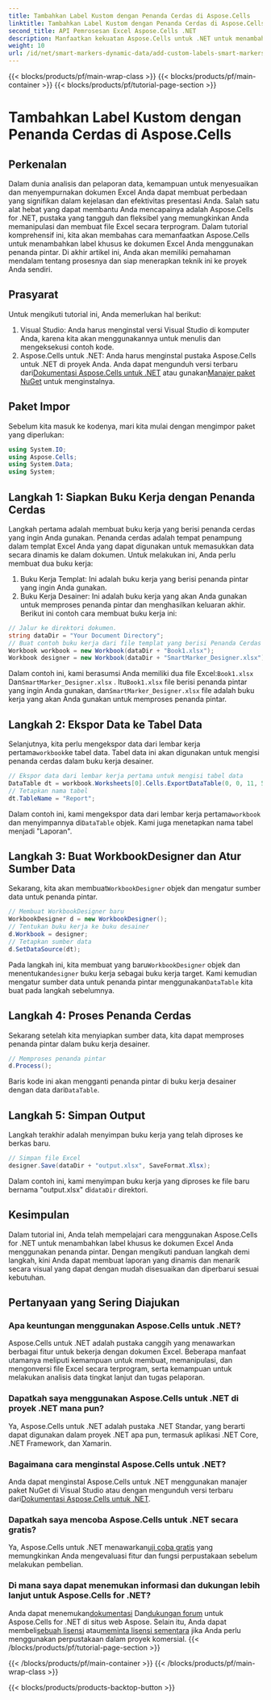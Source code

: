```yaml
---
title: Tambahkan Label Kustom dengan Penanda Cerdas di Aspose.Cells
linktitle: Tambahkan Label Kustom dengan Penanda Cerdas di Aspose.Cells
second_title: API Pemrosesan Excel Aspose.Cells .NET
description: Manfaatkan kekuatan Aspose.Cells untuk .NET untuk menambahkan label kustom dan penanda cerdas ke dokumen Excel Anda. Ikuti tutorial langkah demi langkah ini dan buat laporan yang dinamis dan menarik secara visual.
weight: 10
url: /id/net/smart-markers-dynamic-data/add-custom-labels-smart-markers/
---
```


{{< blocks/products/pf/main-wrap-class >}}
{{< blocks/products/pf/main-container >}}
{{< blocks/products/pf/tutorial-page-section >}}

# Tambahkan Label Kustom dengan Penanda Cerdas di Aspose.Cells

## Perkenalan
Dalam dunia analisis dan pelaporan data, kemampuan untuk menyesuaikan dan menyempurnakan dokumen Excel Anda dapat membuat perbedaan yang signifikan dalam kejelasan dan efektivitas presentasi Anda. Salah satu alat hebat yang dapat membantu Anda mencapainya adalah Aspose.Cells for .NET, pustaka yang tangguh dan fleksibel yang memungkinkan Anda memanipulasi dan membuat file Excel secara terprogram.
Dalam tutorial komprehensif ini, kita akan membahas cara memanfaatkan Aspose.Cells untuk menambahkan label khusus ke dokumen Excel Anda menggunakan penanda pintar. Di akhir artikel ini, Anda akan memiliki pemahaman mendalam tentang prosesnya dan siap menerapkan teknik ini ke proyek Anda sendiri.
## Prasyarat
Untuk mengikuti tutorial ini, Anda memerlukan hal berikut:
1. Visual Studio: Anda harus menginstal versi Visual Studio di komputer Anda, karena kita akan menggunakannya untuk menulis dan mengeksekusi contoh kode.
2.  Aspose.Cells untuk .NET: Anda harus menginstal pustaka Aspose.Cells untuk .NET di proyek Anda. Anda dapat mengunduh versi terbaru dari[Dokumentasi Aspose.Cells untuk .NET](https://reference.aspose.com/cells/net/) atau gunakan[Manajer paket NuGet](https://www.nuget.org/packages/Aspose.Cells/) untuk menginstalnya.
## Paket Impor
Sebelum kita masuk ke kodenya, mari kita mulai dengan mengimpor paket yang diperlukan:
```csharp
using System.IO;
using Aspose.Cells;
using System.Data;
using System;
```
## Langkah 1: Siapkan Buku Kerja dengan Penanda Cerdas
Langkah pertama adalah membuat buku kerja yang berisi penanda cerdas yang ingin Anda gunakan. Penanda cerdas adalah tempat penampung dalam templat Excel Anda yang dapat digunakan untuk memasukkan data secara dinamis ke dalam dokumen.
Untuk melakukan ini, Anda perlu membuat dua buku kerja:
1. Buku Kerja Templat: Ini adalah buku kerja yang berisi penanda pintar yang ingin Anda gunakan.
2. Buku Kerja Desainer: Ini adalah buku kerja yang akan Anda gunakan untuk memproses penanda pintar dan menghasilkan keluaran akhir.
Berikut ini contoh cara membuat buku kerja ini:
```csharp
// Jalur ke direktori dokumen.
string dataDir = "Your Document Directory";
// Buat contoh buku kerja dari file templat yang berisi Penanda Cerdas
Workbook workbook = new Workbook(dataDir + "Book1.xlsx");
Workbook designer = new Workbook(dataDir + "SmartMarker_Designer.xlsx");
```
 Dalam contoh ini, kami berasumsi Anda memiliki dua file Excel:`Book1.xlsx` Dan`SmartMarker_Designer.xlsx` . Itu`Book1.xlsx` file berisi penanda pintar yang ingin Anda gunakan, dan`SmartMarker_Designer.xlsx` file adalah buku kerja yang akan Anda gunakan untuk memproses penanda pintar.
## Langkah 2: Ekspor Data ke Tabel Data
 Selanjutnya, kita perlu mengekspor data dari lembar kerja pertama`workbook`ke tabel data. Tabel data ini akan digunakan untuk mengisi penanda cerdas dalam buku kerja desainer.
```csharp
// Ekspor data dari lembar kerja pertama untuk mengisi tabel data
DataTable dt = workbook.Worksheets[0].Cells.ExportDataTable(0, 0, 11, 5, true);
// Tetapkan nama tabel
dt.TableName = "Report";
```
 Dalam contoh ini, kami mengekspor data dari lembar kerja pertama`workbook` dan menyimpannya di`DataTable` objek. Kami juga menetapkan nama tabel menjadi "Laporan".
## Langkah 3: Buat WorkbookDesigner dan Atur Sumber Data
 Sekarang, kita akan membuat`WorkbookDesigner` objek dan mengatur sumber data untuk penanda pintar.
```csharp
// Membuat WorkbookDesigner baru
WorkbookDesigner d = new WorkbookDesigner();
// Tentukan buku kerja ke buku desainer
d.Workbook = designer;
// Tetapkan sumber data
d.SetDataSource(dt);
```
 Pada langkah ini, kita membuat yang baru`WorkbookDesigner` objek dan menentukan`designer` buku kerja sebagai buku kerja target. Kami kemudian mengatur sumber data untuk penanda pintar menggunakan`DataTable` kita buat pada langkah sebelumnya.
## Langkah 4: Proses Penanda Cerdas
Sekarang setelah kita menyiapkan sumber data, kita dapat memproses penanda pintar dalam buku kerja desainer.
```csharp
// Memproses penanda pintar
d.Process();
```
Baris kode ini akan mengganti penanda pintar di buku kerja desainer dengan data dari`DataTable`.
## Langkah 5: Simpan Output
Langkah terakhir adalah menyimpan buku kerja yang telah diproses ke berkas baru.
```csharp
// Simpan file Excel
designer.Save(dataDir + "output.xlsx", SaveFormat.Xlsx);
```
 Dalam contoh ini, kami menyimpan buku kerja yang diproses ke file baru bernama "output.xlsx" di`dataDir` direktori.
## Kesimpulan
Dalam tutorial ini, Anda telah mempelajari cara menggunakan Aspose.Cells for .NET untuk menambahkan label khusus ke dokumen Excel Anda menggunakan penanda pintar. Dengan mengikuti panduan langkah demi langkah, kini Anda dapat membuat laporan yang dinamis dan menarik secara visual yang dapat dengan mudah disesuaikan dan diperbarui sesuai kebutuhan.
## Pertanyaan yang Sering Diajukan
### Apa keuntungan menggunakan Aspose.Cells untuk .NET?
Aspose.Cells untuk .NET adalah pustaka canggih yang menawarkan berbagai fitur untuk bekerja dengan dokumen Excel. Beberapa manfaat utamanya meliputi kemampuan untuk membuat, memanipulasi, dan mengonversi file Excel secara terprogram, serta kemampuan untuk melakukan analisis data tingkat lanjut dan tugas pelaporan.
### Dapatkah saya menggunakan Aspose.Cells untuk .NET di proyek .NET mana pun?
Ya, Aspose.Cells untuk .NET adalah pustaka .NET Standar, yang berarti dapat digunakan dalam proyek .NET apa pun, termasuk aplikasi .NET Core, .NET Framework, dan Xamarin.
### Bagaimana cara menginstal Aspose.Cells untuk .NET?
 Anda dapat menginstal Aspose.Cells untuk .NET menggunakan manajer paket NuGet di Visual Studio atau dengan mengunduh versi terbaru dari[Dokumentasi Aspose.Cells untuk .NET](https://reference.aspose.com/cells/net/).
### Dapatkah saya mencoba Aspose.Cells untuk .NET secara gratis?
 Ya, Aspose.Cells untuk .NET menawarkan[uji coba gratis](https://releases.aspose.com/) yang memungkinkan Anda mengevaluasi fitur dan fungsi perpustakaan sebelum melakukan pembelian.
### Di mana saya dapat menemukan informasi dan dukungan lebih lanjut untuk Aspose.Cells for .NET?
 Anda dapat menemukan[dokumentasi](https://reference.aspose.com/cells/net/) Dan[dukungan forum](https://forum.aspose.com/c/cells/9) untuk Aspose.Cells for .NET di situs web Aspose. Selain itu, Anda dapat membeli[sebuah lisensi](https://purchase.aspose.com/buy) atau[meminta lisensi sementara](https://purchase.aspose.com/temporary-license/) jika Anda perlu menggunakan perpustakaan dalam proyek komersial.
{{< /blocks/products/pf/tutorial-page-section >}}

{{< /blocks/products/pf/main-container >}}
{{< /blocks/products/pf/main-wrap-class >}}

{{< blocks/products/products-backtop-button >}}
